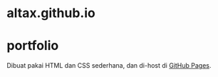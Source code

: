 # altax.github.io
# portfolio

Dibuat pakai HTML dan CSS sederhana, dan di-host di [GitHub Pages](https://jazhric.github.io/).
